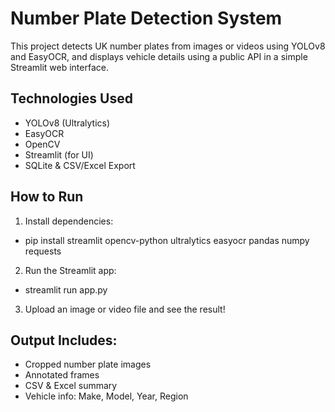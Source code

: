 # Number Plate Detection System

This project detects UK number plates from images or videos using YOLOv8 and EasyOCR, and displays vehicle details using a public API in a simple Streamlit web interface.

## Technologies Used

- YOLOv8 (Ultralytics)
- EasyOCR
- OpenCV
- Streamlit (for UI)
- SQLite & CSV/Excel Export

## How to Run

1. Install dependencies:
- pip install streamlit opencv-python ultralytics easyocr pandas numpy requests

2. Run the Streamlit app:
- streamlit run app.py

3. Upload an image or video file and see the result!

##  Output Includes:
- Cropped number plate images
- Annotated frames
- CSV & Excel summary
- Vehicle info: Make, Model, Year, Region